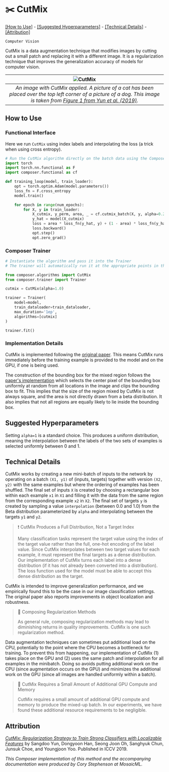 # ✂️ CutMix

[\[How to Use\]](#how-to-use) - [\[Suggested Hyperparameters\]](#suggested-hyperparameters) - [\[Technical Details\]](#technical-details) - [\[Attribution\]](#attribution)

`Computer Vision`

CutMix is a data augmentation technique that modifies images by cutting out a small patch and replacing it with a different image.
It is a regularization technique that improves the generalization accuracy of models for computer vision.

| ![CutMix](https://storage.googleapis.com/docs.mosaicml.com/images/methods/cutmix.png) |
|:--:
|*An image with CutMix applied. A picture of a cat has been placed over the top left corner of a picture of a dog. This image is taken from [Figure 1 from Yun et al. (2019)](https://arxiv.org/abs/1905.04899).*|

## How to Use

### Functional Interface

Here we run `CutMix` using index labels and interpolating the loss (a trick when using cross entropy).
```python
# Run the CutMix algorithm directly on the batch data using the Composer functional API
import torch
import torch.nn.functional as F
import composer.functional as cf

def training_loop(model, train_loader):
    opt = torch.optim.Adam(model.parameters())
    loss_fn = F.cross_entropy
    model.train()

    for epoch in range(num_epochs):
        for X, y in train_loader:
            X_cutmix, y_perm, area, _ = cf.cutmix_batch(X, y, alpha=0.2)
            y_hat = model(X_cutmix)
            loss = area * loss_fn(y_hat, y) + (1 - area) * loss_fn(y_hat, y_perm)
            loss.backward()
            opt.step()
            opt.zero_grad()
```

### Composer Trainer

<!-- TODO: Address timeouts -->
<!--pytest-codeblocks:skip-->
```python
# Instantiate the algorithm and pass it into the Trainer
# The trainer will automatically run it at the appropriate points in the training loop

from composer.algorithms import CutMix
from composer.trainer import Trainer

cutmix = CutMix(alpha=1.0)

trainer = Trainer(
    model=model,
    train_dataloader=train_dataloader,
    max_duration='1ep',
    algorithms=[cutmix]
)

trainer.fit()
```

### Implementation Details

CutMix is implemented following the [original paper](https://arxiv.org/abs/1905.04899). This means CutMix runs immediately before the training example is provided to the model and on the GPU, if one is being used.

The construction of the bounding box for the mixed region follows the [paper's implementation](https://github.com/clovaai/CutMix-PyTorch) which selects the center pixel of the bounding box uniformly at random from all locations in the image and clips the bounding box to fit. This implies that the size of the region mixed by CutMix is not always square, and the area is not directly drawn from a beta distribution. It also implies that not all regions are equally likely to lie inside the bounding box.

## Suggested Hyperparameters

Setting `alpha=1` is a standard choice. This produces a uniform distribution, meaning the interpolation between the labels of the two sets of examples is selected uniformly between 0 and 1.

## Technical Details

CutMix works by creating a new mini-batch of inputs to the network by operating on a batch `(X1, y1)` of (inputs, targets) together with version `(X2, y2)` with the same examples but where the ordering of examples has been shuffled.
The final set of inputs `X` is created by choosing a rectangular box within each example `x1` in `X1` and filling it with the data from the same region from the corresponding example `x2` in `X2`.
The final set of targets `y` is created by sampling a value `interpolation` (between 0.0 and 1.0) from the Beta distribution parameterized by `alpha` and interpolating between the targets `y1` and `y2`.


> ❗ CutMix Produces a Full Distribution, Not a Target Index
>
> Many classification tasks represent the target value using the index of the target value rather than the full, one-hot encoding of the label value.
> Since CutMix interpolates between two target values for each example, it must represent the final targets as a dense distribution.
> Our implementation of CutMix turns each label into a dense distribution (if it has not already been converted into a distribution).
> The loss function used for the model must be able to accept this dense distribution as the target.

CutMix is intended to improve generalization performance, and we empirically found this to be the case in our image classification settings. The original paper also reports improvements in object localization and robustness.



> 🚧 Composing Regularization Methods
>
> As general rule, composing regularization methods may lead to diminishing returns in quality improvements. CutMix is one such regularization method.

Data augmentation techniques can sometimes put additional load on the CPU, potentially to the point where the CPU becomes a bottleneck for training.
To prevent this from happening, our implementation of CutMix (1) takes place on the GPU and (2) uses the same patch and interpolation for all examples in the minibatch.
Doing so avoids putting additional work on the CPU (since augmentation occurs on the GPU) and minimizes the additional work on the GPU (since all images are handled uniformly within a batch).

> 🚧 CutMix Requires a Small Amount of Additional GPU Compute and Memory
>
> CutMix requires a small amount of additional GPU compute and memory to produce the mixed-up batch.
> In our experiments, we have found these additional resource requirements to be negligible.

## Attribution

[*CutMix: Regularization Strategy to Train Strong Classifiers with Localizable Features*](https://arxiv.org/abs/1905.04899) by Sangdoo Yun, Dongyoon Han, Seong Joon Oh, Sanghyuk Chun, Junsuk Choe, and Youngjoon Yoo. Published in ICCV 2019.

*This Composer implementation of this method and the accompanying documentation were produced by Cory Stephenson at MosaicML.*
